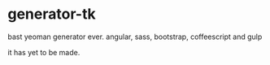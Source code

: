 # generator-tk
bast yeoman generator ever. angular, sass, bootstrap, coffeescript and gulp

it has yet to be made.
